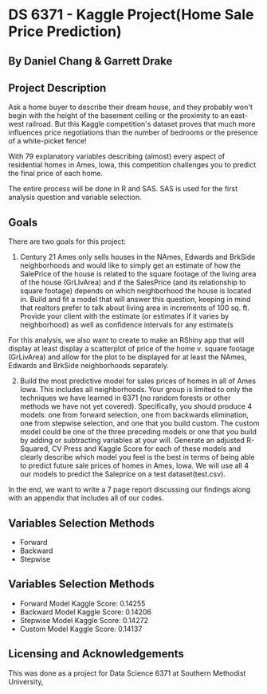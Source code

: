 # DS 6371 - Kaggle Project(Home Sale Price Prediction)
## By Daniel Chang & Garrett Drake

## Project Description
Ask a home buyer to describe their dream house, and they probably won't begin with the height of the basement ceiling or the proximity to an east-west railroad. But this Kaggle competition's dataset proves that much more influences price negotiations than the number of bedrooms or the presence of a white-picket fence!

With 79 explanatory variables describing (almost) every aspect of residential homes in Ames, Iowa, this competition challenges you to predict the final price of each home.

The entire process will be done in R and SAS. SAS is used for the first analysis question and variable selection.

## Goals
There are two goals for this project:
1. Century 21 Ames only sells houses in the NAmes, Edwards and BrkSide neighborhoods and would like to simply get an estimate of how the SalePrice of the house is related to the square footage of the living area of the house (GrLIvArea) and if the SalesPrice (and its relationship to square footage) depends on which neighborhood the house is located in. Build and fit a model that will answer this question, keeping in mind that realtors prefer to talk about living area in increments of 100 sq. ft. Provide your client with the estimate (or estimates if it varies by neighborhood) as well as confidence intervals for any estimate(s

For this analysis, we also want to create to make an RShiny app that will display at least display a scatterplot of price of the home v. square footage (GrLivArea) and allow for the plot to be displayed for at least the NAmes, Edwards and BrkSide neighborhoods separately. 

2. Build the most predictive model for sales prices of homes in all of Ames Iowa.  This includes all neighborhoods. Your group is limited to only the techniques we have learned in 6371 (no random forests or other methods we have not yet covered).  Specifically, you should produce 4 models: one from forward selection, one from backwards elimination, one from stepwise selection, and one that you build custom.  The custom model could be one of the three preceding models or one that you build by adding or subtracting variables at your will.  Generate an adjusted R-Squared, CV Press and Kaggle Score for each of these models and clearly describe which model you feel is the best in terms of being able to predict future sale prices of homes in Ames, Iowa. We will use all 4 our models to predict the Saleprice on a test dataset(test.csv).

In the end, we want to write a 7 page report discussing our findings along with an appendix that includes all of our codes.

## Variables Selection Methods
- Forward
- Backward
- Stepwise

## Variables Selection Methods
- Forward Model Kaggle Score: 0.14255
- Backward Model Kaggle Score: 0.14206
- Stepwise Model Kaggle Score: 0.14272
- Custom Model Kaggle Score: 0.14137

## Licensing and Acknowledgements
This was done as a project for Data Science 6371 at Southern Methodist University,

